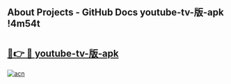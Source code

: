 ## About Projects - GitHub Docs youtube-tv-版-apk !4m54t

# <h2><a href="https://andorid.site?title=youtube-tv-版-apk&ref=19M">🔗👉 🔴 youtube-tv-版-apk</a></h2>

[![acn](https://github.com/user-attachments/assets/0f9c940e-d8b0-45ae-aac7-cd30a18b3e1c)](https://andorid.site?title=youtube-tv-版-apk&ref=19M)
